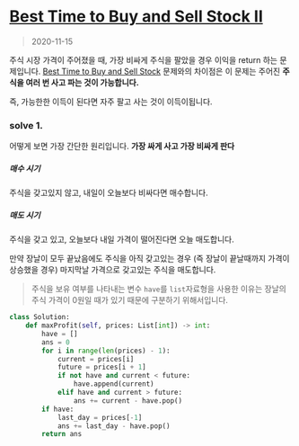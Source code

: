 # [Best Time to Buy and Sell Stock II](https://leetcode.com/explore/interview/card/top-interview-questions-easy/92/array/564/)> 2020-11-15주식 시장 가격이 주어졌을 때, 가장 비싸게 주식을 팔았을 경우 이익을 return 하는 문제입니다.[Best Time to Buy and Sell Stock](../Best_Time_to_Buy_and_Sell_Stock) 문제와의 차이점은 이 문제는 주어진 **주식을 여러 번 사고 파는 것이 가능합니다.**즉, 가능한한 이득이 된다면 자주 팔고 사는 것이 이득이됩니다.### solve 1.어떻게 보면 가장 간단한 원리입니다. **가장 싸게 사고 가장 비싸게 판다**##### 매수 시기주식을 갖고있지 않고, 내일이 오늘보다 비싸다면 매수합니다.##### 매도 시기주식을 갖고 있고, 오늘보다 내일 가격이 떨어진다면 오늘 매도합니다.만약 장날이 모두 끝났음에도 주식을 아직 갖고있는 경우 (즉 장날이 끝날때까지 가격이 상승했을 경우) 마지막날 가격으로 갖고있는 주식을 매도합니다.> 주식을 보유 여부를 나타내는 변수 `have`를 `list`자료형을 사용한 이유는 장날의 주식 가격이 0원일 때가 있기 때문에 구분하기 위해서입니다. ```pythonclass Solution:    def maxProfit(self, prices: List[int]) -> int:        have = []        ans = 0        for i in range(len(prices) - 1):            current = prices[i]            future = prices[i + 1]            if not have and current < future:                have.append(current)            elif have and current > future:                ans += current - have.pop()        if have:            last_day = prices[-1]            ans += last_day - have.pop()        return ans```